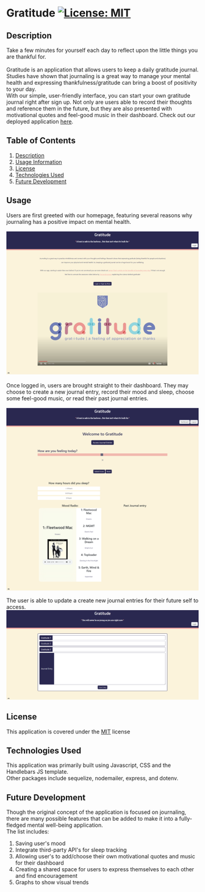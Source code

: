 # Gratitude [![License: MIT](https://img.shields.io/badge/License-MIT-yellow.svg)](https://opensource.org/licenses/MIT)

## Description

  Take a few minutes for yourself each day to reflect upon the little things you are thankful for. 
  <br/>
  <br/>
  Gratitude is an application that allows users to keep a daily gratitude journal. Studies have shown that journaling is a great way to manage your mental health and expressing thankfulness/gratitude can bring a boost of positivity to your day.
  <br/> 
  With our simple, user-friendly interface, you can start your own gratitude journal right after sign up. 
  Not only are users able to record their thoughts and reference them in the future, but they are also presented with motivational quotes and feel-good music in their dashboard. 
  Check out our deployed application [here](https://murmuring-meadow-90754.herokuapp.com/).

## Table of Contents
1.  [Description](#description)<br/>
2.  [Usage Information](#usage)<br/>
3.  [License](#license)<br/>
4.  [Technologies Used](#technologies-used)<br/>
5.  [Future Development](#future-development)<br/>


## Usage
Users are first greeted with our homepage, featuring several reasons why journaling has a positive impact on mental health. <br/>
  <br/>
  ![homepage](/assets/images/Gratitude_home.png)
  <br/><br/>
  Once logged in, users are brought straight to their dashboard. They may choose to create a new journal entry, record their mood and sleep, choose some feel-good music, or read their past journal entries. 
  <br/><br/>
  ![dashboard](/assets/images/Gratitude_dashboard.png)

  The user is able to update a create new journal entries for their future self to access.
  <br/>
  ![journal_entries](/assets/images/Gratitude_journal.png)


## License
This application is covered under the [MIT](https://opensource.org/licenses/MIT) license

## Technologies Used
This application was primarily built using Javascript, CSS and the Handlebars JS template. 
<br/>
Other packages include sequelize, nodemailer, express, and dotenv.

## Future Development
Though the original concept of the application is focused on journaling, there are many possible features that can be added to make it into a fully-fledged mental well-being application. <br/>
The list includes:<br/>
1. Saving user's mood
2. Integrate third-party API's for sleep tracking
3. Allowing user's to add/choose their own motivational quotes and music for their dashboard
4. Creating a shared space for users to express themselves to each other and find encouragement
5. Graphs to show visual trends
